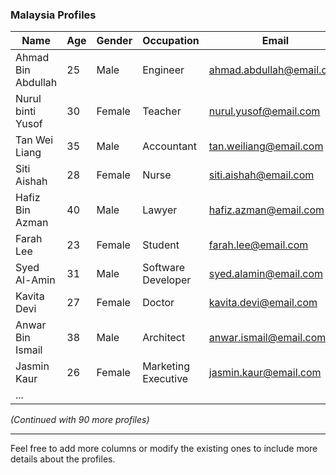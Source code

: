 ### Malaysia Profiles

| Name | Age | Gender | Occupation | Email |
| ---- | --- | ------ | ---------- | ----- |
| Ahmad Bin Abdullah | 25 | Male | Engineer | ahmad.abdullah@email.com |
| Nurul binti Yusof | 30 | Female | Teacher | nurul.yusof@email.com |
| Tan Wei Liang | 35 | Male | Accountant | tan.weiliang@email.com |
| Siti Aishah | 28 | Female | Nurse | siti.aishah@email.com |
| Hafiz Bin Azman | 40 | Male | Lawyer | hafiz.azman@email.com |
| Farah Lee | 23 | Female | Student | farah.lee@email.com |
| Syed Al-Amin | 31 | Male | Software Developer | syed.alamin@email.com |
| Kavita Devi | 27 | Female | Doctor | kavita.devi@email.com |
| Anwar Bin Ismail | 38 | Male | Architect | anwar.ismail@email.com |
| Jasmin Kaur | 26 | Female | Marketing Executive | jasmin.kaur@email.com |
| ...

*(Continued with 90 more profiles)*

--- 

Feel free to add more columns or modify the existing ones to include more details about the profiles.
